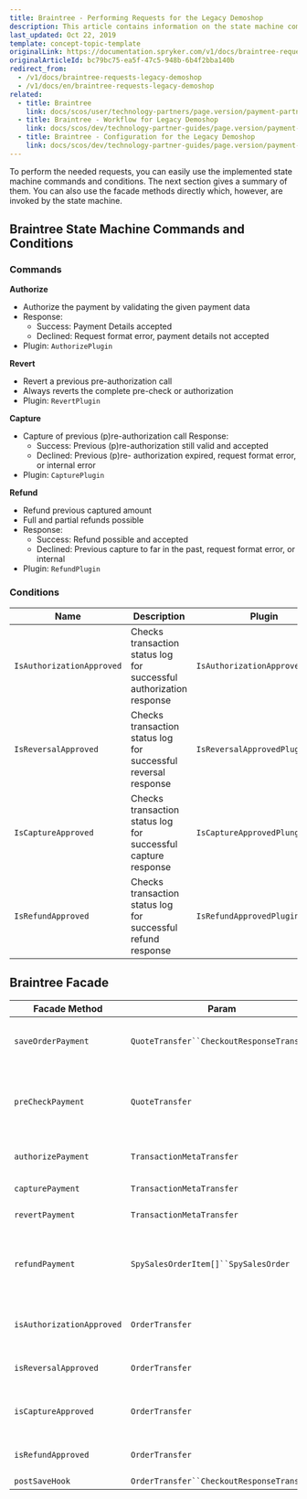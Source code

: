 ```yaml
---
title: Braintree - Performing Requests for the Legacy Demoshop
description: This article contains information on the state machine commands and conditions for the Braintree module in the Spryker Legacy Demoshop.
last_updated: Oct 22, 2019
template: concept-topic-template
originalLink: https://documentation.spryker.com/v1/docs/braintree-requests-legacy-demoshop
originalArticleId: bc79bc75-ea5f-47c5-948b-6b4f2bba140b
redirect_from:
  - /v1/docs/braintree-requests-legacy-demoshop
  - /v1/docs/en/braintree-requests-legacy-demoshop
related:
  - title: Braintree
    link: docs/scos/user/technology-partners/page.version/payment-partners/braintree.html
  - title: Braintree - Workflow for Legacy Demoshop
    link: docs/scos/dev/technology-partner-guides/page.version/payment-partners/braintree/legacy-demoshop-integration/braintree-workflow-for-legacy-demoshop.html
  - title: Braintree - Configuration for the Legacy Demoshop
    link: docs/scos/dev/technology-partner-guides/page.version/payment-partners/braintree/legacy-demoshop-integration/braintree-configuration-for-the-legacy-demoshop.html
---
```


To perform the needed requests, you can easily use the implemented state machine commands and conditions. The next section gives a summary of them. You can also use the facade methods directly which, however, are invoked by the state machine.

## Braintree State Machine Commands and Conditions

### Commands

<b>Authorize</b>

* Authorize the payment by validating the given payment data
* Response:
  - Success: Payment Details accepted
  - Declined: Request format error, payment details not accepted
* Plugin: `AuthorizePlugin`

<b>Revert</b>

* Revert a previous pre-authorization call
* Always reverts the complete pre-check or authorization
* Plugin: `RevertPlugin`

<b>Capture</b>

* Capture of previous (p)re-authorization call Response:
  - Success: Previous (p)re-authorization still valid and accepted
  - Declined: Previous (p)re- authorization expired, request format error, or internal error
* Plugin: `CapturePlugin`

<b>Refund</b>

* Refund previous captured amount
* Full and partial refunds possible
* Response:
  - Success: Refund possible and accepted
  - Declined: Previous capture to far in the past, request format error, or internal
* Plugin: `RefundPlugin`

### Conditions

| Name | Description | Plugin |
| --- | --- | --- |
| `IsAuthorizationApproved` | Checks transaction status log for successful authorization response | `IsAuthorizationApprovedPlugin` |
| `IsReversalApproved` | Checks transaction status log for successful reversal response | `IsReversalApprovedPlugin` |
| `IsCaptureApproved` | Checks transaction status log for successful capture response | `IsCaptureApprovedPlungin` |
| `IsRefundApproved` | Checks transaction status log for successful refund response | `IsRefundApprovedPlugin` |

## Braintree Facade

| Facade Method | Param | Return | Description |
| --- | --- | --- | --- |
| `saveOrderPayment` | `QuoteTransfer``CheckoutResponseTransfer` | void | Saves order payment method data according to quote and checkout response transfer data. |
| `preCheckPayment` | `QuoteTransfer` | `BraintreeTransactionResponseTransfer` | Sends pre-authorize payment request to Braintree gateway to retrieve transaction data.Checks that form data matches transaction response data. |
| `authorizePayment` | `TransactionMetaTransfer` | `BraintreeTransactionResponseTransfer` | Processes payment confirmation request to Braintree gateway. |
| `capturePayment` | `TransactionMetaTransfer` | `BraintreeTransactionResponseTransfer` | Processes capture payment request to Braintree gateway. |
| `revertPayment` | `TransactionMetaTransfer` | `BraintreeTransactionResponseTransfer` | Processes cancel payment request to Braintree gateway. |
| `refundPayment` | `SpySalesOrderItem[]``SpySalesOrder` | `BraintreeTransactionResponseTransfer` | Calculate `RefundTransfer` for given `$salesOrderItems` and `$salesOrderEntity`.Processes refund request to Braintree gateway by calculated `RefundTransfer`. |
| `isAuthorizationApproved` | `OrderTransfer` | bool | Checks if pre-authorization API request got success response from Braintree gateway. |
| `isReversalApproved` | `OrderTransfer` | bool | Checks if cancel API request got success response from Braintree gateway. |
| `isCaptureApproved` | `OrderTransfer` | bool | Checks if capture API request got success response from Braintree gateway. |
| `isRefundApproved` | `OrderTransfer` | bool | Checks if refund API request got success response from Braintree gateway. |
| `postSaveHook` | `OrderTransfer``CheckoutResponseTransfer` | `CheckoutResponseTransfer` | Execute post-save hook. |
